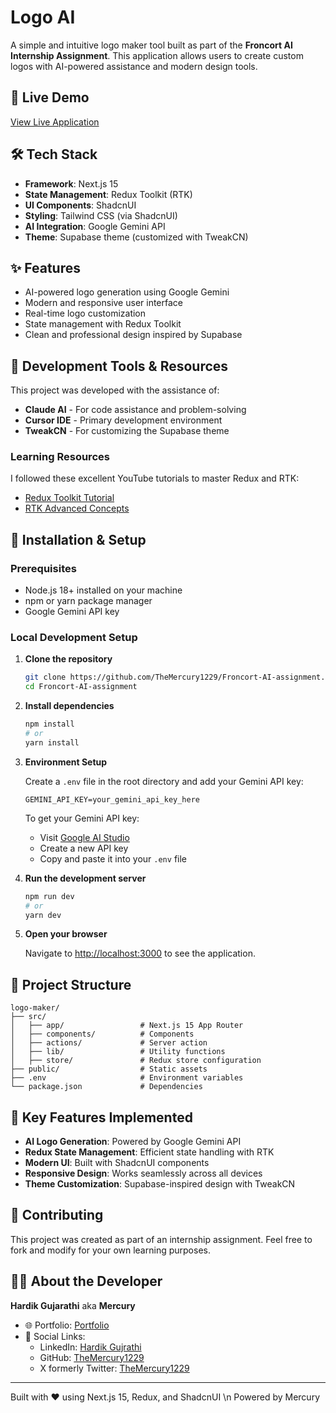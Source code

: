 # Logo AI

A simple and intuitive logo maker tool built as part of the **Froncort AI Internship Assignment**. This application allows users to create custom logos with AI-powered assistance and modern design tools.

## 🚀 Live Demo

[View Live Application](https://froncort-ai-assignment.vercel.app/)

## 🛠️ Tech Stack

- **Framework**: Next.js 15
- **State Management**: Redux Toolkit (RTK)
- **UI Components**: ShadcnUI
- **Styling**: Tailwind CSS (via ShadcnUI)
- **AI Integration**: Google Gemini API
- **Theme**: Supabase theme (customized with TweakCN)

## ✨ Features

- AI-powered logo generation using Google Gemini
- Modern and responsive user interface
- Real-time logo customization
- State management with Redux Toolkit
- Clean and professional design inspired by Supabase

## 🎯 Development Tools & Resources

This project was developed with the assistance of:
- **Claude AI** - For code assistance and problem-solving
- **Cursor IDE** - Primary development environment
- **TweakCN** - For customizing the Supabase theme

### Learning Resources

I followed these excellent YouTube tutorials to master Redux and RTK:
- [Redux Toolkit Tutorial](https://youtu.be/JeidRRc1-y4?si=OZzfIwBAbFO8gwHm)
- [RTK Advanced Concepts](https://youtu.be/fxT54eRIsc4?si=B7zVSK3aqbtLgnzj)

## 🔧 Installation & Setup

### Prerequisites

- Node.js 18+ installed on your machine
- npm or yarn package manager
- Google Gemini API key

### Local Development Setup

1. **Clone the repository**
   ```bash
   git clone https://github.com/TheMercury1229/Froncort-AI-assignment.git
   cd Froncort-AI-assignment
   ```

2. **Install dependencies**
   ```bash
   npm install
   # or
   yarn install
   ```

3. **Environment Setup**
   
   Create a `.env` file in the root directory and add your Gemini API key:
   ```env
   GEMINI_API_KEY=your_gemini_api_key_here
   ```

   To get your Gemini API key:
   - Visit [Google AI Studio](https://makersuite.google.com/app/apikey)
   - Create a new API key
   - Copy and paste it into your `.env` file

4. **Run the development server**
   ```bash
   npm run dev
   # or
   yarn dev
   ```

5. **Open your browser**
   
   Navigate to [http://localhost:3000](http://localhost:3000) to see the application.

## 📁 Project Structure

```
logo-maker/
├── src/
│   ├── app/                 # Next.js 15 App Router
│   ├── components/          # Components
│   ├── actions/             # Server action
│   ├── lib/                 # Utility functions
│   ├── store/               # Redux store configuration
├── public/                  # Static assets
├── .env                     # Environment variables
└── package.json             # Dependencies
```

## 🎨 Key Features Implemented

- **AI Logo Generation**: Powered by Google Gemini API
- **Redux State Management**: Efficient state handling with RTK
- **Modern UI**: Built with ShadcnUI components
- **Responsive Design**: Works seamlessly across all devices
- **Theme Customization**: Supabase-inspired design with TweakCN

## 🤝 Contributing

This project was created as part of an internship assignment. Feel free to fork and modify for your own learning purposes.

## 👨‍💻 About the Developer

**Hardik Gujarathi** aka **Mercury**

- 🌐 Portfolio: [Portfolio](https://hardik-gujarathidev.vercel.app/)
- 📱 Social Links: <!-- Add your social media links here -->
  - LinkedIn: [Hardik Gujrathi](https://www.linkedin.com/in/hardik-gujrathi-b7ba49294/)
  - GitHub: [TheMercury1229](https://github.com/TheMercury1229)
  - X formerly Twitter: [TheMercury1229](https://x.com/TheMercury1229)

---

Built with ❤️ using Next.js 15, Redux, and ShadcnUI \n
Powered by Mercury


